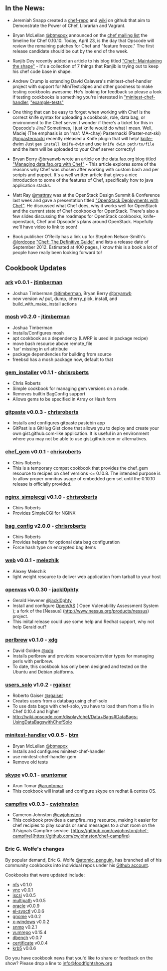 ## In the News:

* Jeremiah Snapp created a [chef-repo](https://github.com/jeremiahsnapp/chef-repo) and
[wiki](https://github.com/jeremiahsnapp/chef-repo/wiki) on github that aim to Demonstrate the Power of Chef,
Librarian and Vagrant.

* Bryan McLellan [@btmspox](http://twitter.com/btmspox) announced on the
[chef mailing list](http://lists.opscode.com/sympa/arc/chef/2012-04/msg00323.html) the timeline for Chef 0.10.10.
Today, April 23, is the day that Opscode will review the remaining patches for Chef and "feature freeze."  The first
release candidate should be out by the end of the week.

* Ranjib Dey recently added an article to his blog titled
["Chef:: Maintaining the shape"](http://ranjib.posterous.com/chef-maintaining-the-shape) - It's a collection of 7
things that Ranjib is trying out to keep his chef code base in shape.

* Andrew Crump is extending David Calavera's minitest-chef-handler project with support for MiniTest::Spec and other goodness to make
testing cookbooks awesome. He's looking for feedback so please a look if testing cookbooks is something you're interested in
 ["minitest-chef-handler](https://github.com/calavera/minitest-chef-handler), ["example-tests"](https://github.com/calavera/minitest-chef-handler/blob/v0.4.0/examples/spec_examples/files/default/tests/minitest/example_test.rb)
  
* One thing that can be easy to forget when working with Chef is the correct knife syntax for uploading a cookbook,
role, data bag, or environment to the Chef server.  I wonder if there's a ticket for this in Opscode's Jira?
Sometimes, I just knife would do what I mean.  Well,
Maciej (The emphasis is on 'ma': MA-chay)  Pasternacki (Paster-not-ski)
[@mpasternacki](https://twitter.com/mpasternacki) recently released a Knife plugin that will help!
[knife-dwim](https://github.com/mpasternacki/knife-dwim) Just `gem install knife-dwim` and  use
`knife dwim path/to/file` and the item will be uploaded to your Chef server correctly!

* Bryan Berry [@bryanwb](http://twitter.com/bryanwb) wrote an article on the data.fao.org blog titled
["Managing data.fao.org with Chef"](http://faodata.blogspot.it/2012/04/chef-testimonial-data.html) - This article
explores some of the reasons why Chef was chosen after working with custom bash and per scripts and puppet.  It's a
well written article that gives a nice introduction to some of the features of Chef, specifically how to java
application stacks.

* Matt Ray [@mattray](http://twitter.com/mattray) was at the OpenStack Design Summit & Conference last week and gave
a presentation titled ["OpenStack Deployments with Chef"]( http://www.slideshare.net/mattray/openstack-deployments-with-chef).
He discussed what Chef does, why it works well for OpenStack and the current state of Chef cookbooks for OpenStack.
There's also a few slides discussing the roadmaps for OpenStack cookbooks, knife-openstack,
Chef and Opscode's plans around OpenStack. Hopefully we'll have video to link to soon!

* Book publisher O'Reilly has a link up for Stephen Nelson-Smith's [@lordcope](http://twitter.com/lordcope)
["Chef: The Definitive Guide"](http://shop.oreilly.com/product/0636920025146.do) and lists a
release date of September 2012. Estimated at 400 pages, I know this is a book a lot
of people have really been looking forward to!

## Cookbook Updates

### [ark](http://community.opscode.com/cookbooks/ark) v0.0.1 - [jtimberman](http://community.opscode.com/users/jtimberman)
 * Joshua Timberman [@jtimberman](http://twitter.com/jtimberman), Bryan Berry [@bryanwb](http://twitter.com/bryanwb)
 * new version w/ put, dump, cherry_pick, install, and build_with_make_install actions

### [mosh](http://community.opscode.com/cookbooks/mosh) v0.2.0 - [jtimberman](http://community.opscode.com/users/jtimberman)
 * Joshua Timberman
 * Installs/Configures mosh
 * apt cookbook as a dependency (LWRP is used in package recipe)
 * move bash resource above remote_file
 * 'tar' missing in url attribute
 * package dependencies for building from source
 * freebsd has a mosh package now, default to that

### [gem_installer](http://community.opscode.com/cookbooks/gem_installer) v0.1.1 - [chrisroberts](http://community.opscode.com/users/chrisroberts)
 * Chris Roberts
 * Simple cookbook for managing gem versions on a node.
 * Removes builtin BagConfig support
 * Allows gems to be specified in Array or Hash form

### [gitpaste](http://community.opscode.com/cookbooks/gitpaste) v0.0.3 - [chrisroberts](http://community.opscode.com/users/chrisroberts)
 * Installs and configures gitpaste pastebin app
 * GitPast is a GitHug Gist clone that allows you to deploy and create your own gist.github.com-like application. It is useful in an environment where you may not be able to use gist.github.com or alternatives.

### [chef_gem](http://community.opscode.com/cookbooks/chef_gem) v0.0.1 - [chrisroberts](http://community.opscode.com/users/chrisroberts)
 * Chirs Roberts
 * This is a temporary compat cookbook that provides the chef_gem resource to recipes on chef versions <= 0.10.8. The intended purpose is to allow proper omnibus usage of embedded gem set until the 0.10.10 release is officially provided.

### [nginx_simplecgi](http://community.opscode.com/cookbooks/nginx_simplecgi) v0.1.0 - [chrisroberts](http://community.opscode.com/users/chrisroberts)
 * Chirs Roberts
 * Provides SimpleCGI for NGINX

### [bag_config](http://community.opscode.com/cookbooks/bag_config) v2.0.0 - [chrisroberts](http://community.opscode.com/users/chrisroberts)
 * Chirs Roberts
 * Provides helpers for optional data bag configuration
 * Force hash type on encrypted bag items

### [web](http://community.opscode.com/cookbooks/web) v0.0.1 - [melezhik](http://community.opscode.com/users/melezhik)
 * Alexey Melezhik
 * light weight resource to deliver web application from tarball to your host

### [openvas](http://community.opscode.com/cookbooks/openvas) v0.0.30 - [jackl0phty](http://community.opscode.com/users/jackl0phty)
 * Gerald Hevener [@jackl0phty](http://twitter.com/jackl0phty)
 * Install and configure [OpenVAS](http://www.openvas.org/index.html) ( Open Vulenability Assessment System ); a fork of the [Nessus] (http://www.nessus.org/products/nessus) project.
 * This iniital release could use some help and Redhat support, why not help Gerald out?

### [perlbrew](http://community.opscode.com/cookbooks/perlbrew) v0.1.0 - [xdg](http://community.opscode.com/users/xdg)
 * David Golden [@xdg](http://twitter.com/xdg)
 * Installs perlbrew and provides resource/provider types for managing perls with perlbrew.
 * To date, this cookbook has only been designed and tested on the Ubuntu and Debian platforms.

### [users_solo](http://community.opscode.com/cookbooks/users_solo) v1.0.2 - [rgaiser](http://community.opscode.com/users/rgaiser)
 * Roberto Gaiser [@rgaiser](http://twitter.com/rgaiser)
 * Creates users from a databag using chef-solo
 * To use data bags with chef-solo, you have to load them from a file in Chef 0.10.4 and higher
 * http://wiki.opscode.com/display/chef/Data+Bags#DataBags-UsingDataBagswithChefSolo

### [minitest-handler](http://community.opscode.com/cookbooks/minitest-handler) v0.0.5 - [btm](http://community.opscode.com/users/btm)
 * Bryan McLellan [@btmspox](http://twitter.com/btmspox)
 * Installs and configures minitest-chef-handler
 * use minitest-chef-handler gem
 * Remove old tests

### [skype](http://community.opscode.com/cookbooks/skype) v0.0.1 - [aruntomar](http://community.opscode.com/users/aruntomar)
 * Arun Tomar [@aruntomar](http://twitter.com/aruntomar)
 * This cookbook will install and configure skype on redhat & centos OS.

### [campfire](http://community.opscode.com/cookbooks/campfire) v0.0.3 - [cwjohnston](http://community.opscode.com/users/cwjohnston)
  * Cameron Johnston [@cwjohnston](http://twitter.com/cwjohnston)
  * This cookbook provides a campfire_msg resource, making it easier for chef recipies to play sounds or send messages to a chat room on the 37signals Campfire service. [https://github.com/cwjohnston/chef-campfire](https://github.com/cwjohnston/chef-campfire)

### Eric G. Wolfe's changes
By popular demand, Eric G. Wolfe [@atomic_penguin](http://twitter.com/atomic_penguin), has branched all of his community cookbooks into individual repos under his [Github account](http://github.com/atomic-penguin).

Cookbooks that were updated include:

* [nfs](http://community.opscode.com/cookbooks/nfs) v0.1.0
* [vnc](http://community.opscode.com/cookbooks/vnc) v0.0.1
* [iscsi](http://community.opscode.com/cookbooks/iscsi) v0.0.5
* [multipath](http://community.opscode.com/cookbooks/multipath) v0.0.5
* [oracle](http://community.opscode.com/cookbooks/oracle) v0.0.9
* [el-sysctl](http://community.opscode.com/cookbooks/el-sysctl) v0.0.6
* [gnome](http://community.opscode.com/cookbooks/gnome) v0.0.2
* [x-windows](http://community.opscode.com/cookbooks/x-windows) v0.0.2
* [snmp](http://community.opscode.com/cookbooks/snmp) v0.2.1
* [yumrepo](http://community.opscode.com/cookbooks/yumrepo) v0.15.4
* [dbench](http://community.opscode.com/cookbooks/dbench) v0.0.7
* [certificate](http://community.opscode.com/cookbooks/certificate) v0.0.4
* [krb5](http://community.opscode.com/cookbooks/krb5) v0.0.6

Do you have cookbook news that you'd like to share or feedback on the show?  Please drop a line to info@foodfightshow.org

